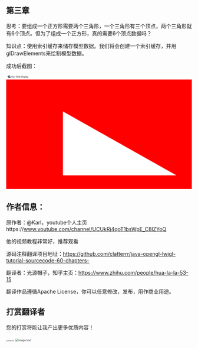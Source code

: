 ## 第三章

思考：要组成一个正方形需要两个三角形，一个三角形有三个顶点，两个三角形就有6个顶点。但为了组成一个正方形，真的需要6个顶点数据吗？

知识点：使用索引缓存来储存模型数据。我们将会创建一个索引缓存，并用glDrawElements来绘制模型数据。

成功后截图：

![image text](test.png)

## 作者信息：

原作者：@Karl，youtube个人主页https://www.youtube.com/channel/UCUkRj4qoT1bsWpE_C8lZYoQ

他的视频教程非常好，推荐观看

源码注释翻译项目地址：https://github.com/clatterrr/java-opengl-lwjgl-tutorial-sourcecode-60-chapters-

翻译者：光源帽子，知乎主页：https://www.zhihu.com/people/hua-la-la-53-15

翻译作品遵循Apache License，你可以任意修改，发布，用作商业用途。

## 打赏翻译者

您的打赏将能让我产出更多优质内容！

<img src="https://img-blog.csdnimg.cn/20200208120913966.JPG?x-oss-process=image/watermark,type_ZmFuZ3poZW5naGVpdGk,shadow_10,text_aHR0cHM6Ly9ibG9nLmNzZG4ubmV0L3FxXzQzNDM5MjQw,size_16,color_FFFFFF,t_70" alt="image text" style="zoom:25%;" />

<img src="https://img-blog.csdnimg.cn/2020020812093558.JPG?x-oss-process=image/watermark,type_ZmFuZ3poZW5naGVpdGk,shadow_10,text_aHR0cHM6Ly9ibG9nLmNzZG4ubmV0L3FxXzQzNDM5MjQw,size_16,color_FFFFFF,t_70" alt="image text" style="zoom: 50%;" />